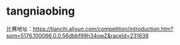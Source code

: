 # tangniaobing
比赛地址：https://tianchi.aliyun.com/competition/introduction.htm?spm=5176.100066.0.0.56dbbf99h34owZ&raceId=231638
